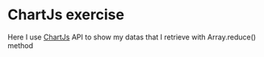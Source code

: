 # ChartJs exercise   
Here I use [ChartJs] API to show my datas that I retrieve with Array.reduce() method

[ChartJs]:(https://www.chartjs.org/docs/latest/)